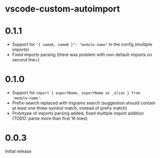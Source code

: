 # vscode-custom-autoimport

# 0.1.1

-   Support for `"{ nameA, nameB }": "module-name"` in the config (multiple imports)
-   Fixed imports parsing (there was problem with non-default imports on second line+)

# 0.1.0

-   Support for `import { exportName, exportName as _alias } from 'module-name'`.
-   Prefix-search replaced with trigrams search (suggestion should contain at least
    one three-symbol match, instead of prefix match)
-   Prototype of imports parsing added, fixed multiple import addition
    (TODO: parse more than first 16 lines)

# 0.0.3

Initial release
